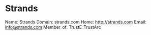 
# Strands

Name: Strands
Domain: strands.com
Home: http://strands.com
Email: info@strands.com
Member_of: TrustE_TrustArc
